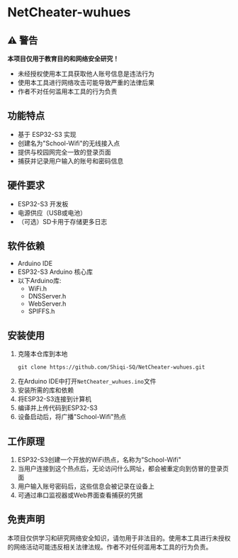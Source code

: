 # NetCheater-wuhues

## ⚠️ 警告
**本项目仅用于教育目的和网络安全研究！**
- 未经授权使用本工具获取他人账号信息是违法行为
- 使用本工具进行网络攻击可能导致严重的法律后果
- 作者不对任何滥用本工具的行为负责

## 功能特点
- 基于 ESP32-S3 实现
- 创建名为"School-Wifi"的无线接入点
- 提供与校园网完全一致的登录页面
- 捕获并记录用户输入的账号和密码信息

## 硬件要求
- ESP32-S3 开发板
- 电源供应（USB或电池）
- （可选）SD卡用于存储更多日志

## 软件依赖
- Arduino IDE
- ESP32-S3 Arduino 核心库
- 以下Arduino库:
  - WiFi.h
  - DNSServer.h
  - WebServer.h
  - SPIFFS.h

## 安装使用
1. 克隆本仓库到本地
   ```
   git clone https://github.com/Shiqi-SQ/NetCheater-wuhues.git
   ```
2. 在Arduino IDE中打开`NetCheater_wuhues.ino`文件
3. 安装所需的库和依赖
4. 将ESP32-S3连接到计算机
5. 编译并上传代码到ESP32-S3
6. 设备启动后，将广播"School-Wifi"热点

## 工作原理
1. ESP32-S3创建一个开放的WiFi热点，名称为"School-Wifi"
2. 当用户连接到这个热点后，无论访问什么网址，都会被重定向到仿冒的登录页面
3. 用户输入账号密码后，这些信息会被记录在设备上
4. 可通过串口监视器或Web界面查看捕获的凭据

## 免责声明
本项目仅供学习和研究网络安全知识，请勿用于非法目的。使用本工具进行未授权的网络活动可能违反相关法律法规。作者不对任何滥用本工具的行为负责。
